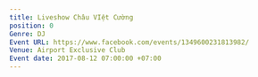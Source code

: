 ```yaml
---
title: Liveshow Châu VIệt Cường
position: 0
Genre: DJ
Event URL: https://www.facebook.com/events/1349600231813982/
Venue: Airport Exclusive Club
Event date: 2017-08-12 07:00:00 +07:00
---
```


